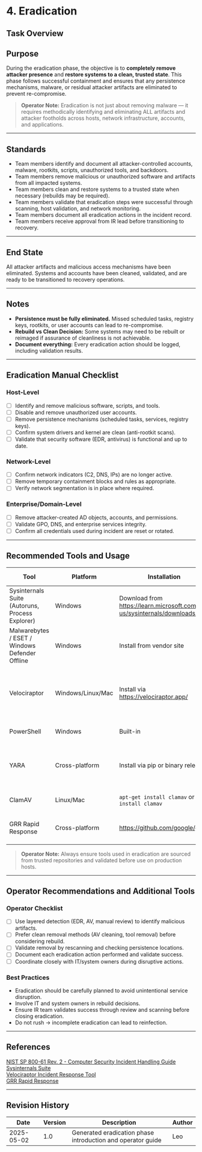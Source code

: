 # 4. Eradication

## Task Overview

## Purpose

During the eradication phase, the objective is to **completely remove attacker presence** and **restore systems to a clean, trusted state**. This phase follows successful containment and ensures that any persistence mechanisms, malware, or residual attacker artifacts are eliminated to prevent re-compromise.

> **Operator Note:** Eradication is not just about removing malware — it requires methodically identifying and eliminating ALL artifacts and attacker footholds across hosts, network infrastructure, accounts, and applications.

---

## Standards

* Team members identify and document all attacker-controlled accounts, malware, rootkits, scripts, unauthorized tools, and backdoors.
* Team members remove malicious or unauthorized software and artifacts from all impacted systems.
* Team members clean and restore systems to a trusted state when necessary (rebuilds may be required).
* Team members validate that eradication steps were successful through scanning, host validation, and network monitoring.
* Team members document all eradication actions in the incident record.
* Team members receive approval from IR lead before transitioning to recovery.

---

## End State

All attacker artifacts and malicious access mechanisms have been eliminated. Systems and accounts have been cleaned, validated, and are ready to be transitioned to recovery operations.

---

## Notes

- **Persistence must be fully eliminated.** Missed scheduled tasks, registry keys, rootkits, or user accounts can lead to re-compromise.
- **Rebuild vs Clean Decision:** Some systems may need to be rebuilt or reimaged if assurance of cleanliness is not achievable.
- **Document everything:** Every eradication action should be logged, including validation results.

---

## Eradication Manual Checklist

### Host-Level

- [ ] Identify and remove malicious software, scripts, and tools.
- [ ] Disable and remove unauthorized user accounts.
- [ ] Remove persistence mechanisms (scheduled tasks, services, registry keys).
- [ ] Confirm system drivers and kernel are clean (anti-rootkit scans).
- [ ] Validate that security software (EDR, antivirus) is functional and up to date.

### Network-Level

- [ ] Confirm network indicators (C2, DNS, IPs) are no longer active.
- [ ] Remove temporary containment blocks and rules as appropriate.
- [ ] Verify network segmentation is in place where required.

### Enterprise/Domain-Level

- [ ] Remove attacker-created AD objects, accounts, and permissions.
- [ ] Validate GPO, DNS, and enterprise services integrity.
- [ ] Confirm all credentials used during incident are reset or rotated.

---

## Recommended Tools and Usage

| Tool | Platform | Installation | Usage Example |
|------|----------|--------------|---------------|
| Sysinternals Suite (Autoruns, Process Explorer) | Windows | Download from https://learn.microsoft.com/en-us/sysinternals/downloads/ | Autoruns.exe → detect and remove persistence |
| Malwarebytes / ESET / Windows Defender Offline | Windows | Install from vendor site | Full disk scans to remove malware |
| Velociraptor | Windows/Linux/Mac | Install via https://velociraptor.app/ | Query endpoint artifacts (scheduled tasks, processes, registry) |
| PowerShell | Windows | Built-in | `Get-ScheduledTask`, `Remove-Item` |
| YARA | Cross-platform | Install via pip or binary release | Scan for malware indicators (`yara -r rules.yar /path`) |
| ClamAV | Linux/Mac | `apt-get install clamav` or `brew install clamav` | `clamscan -r /` for malware scanning |
| GRR Rapid Response | Cross-platform | https://github.com/google/grr | Enterprise artifact collection and validation |

> **Operator Note:** Always ensure tools used in eradication are sourced from trusted repositories and validated before use on production hosts.

---

## Operator Recommendations and Additional Tools

### Operator Checklist

- [ ] Use layered detection (EDR, AV, manual review) to identify malicious artifacts.
- [ ] Prefer clean removal methods (AV cleaning, tool removal) before considering rebuild.
- [ ] Validate removal by rescanning and checking persistence locations.
- [ ] Document each eradication action performed and validate success.
- [ ] Coordinate closely with IT/system owners during disruptive actions.

### Best Practices

- Eradication should be carefully planned to avoid unintentional service disruption.
- Involve IT and system owners in rebuild decisions.
- Ensure IR team validates success through review and scanning before closing eradication.
- Do not rush → incomplete eradication can lead to reinfection.

---

## References

[NIST SP 800-61 Rev. 2 - Computer Security Incident Handling Guide](https://nvlpubs.nist.gov/nistpubs/SpecialPublications/NIST.SP.800-61r2.pdf)  
[Sysinternals Suite](https://learn.microsoft.com/en-us/sysinternals/downloads/)  
[Velociraptor Incident Response Tool](https://velociraptor.app/)  
[GRR Rapid Response](https://github.com/google/grr)

---

## Revision History

| Date | Version | Description | Author |
|------|---------|-------------|--------|
| 2025-05-02 | 1.0 | Generated eradication phase introduction and operator guide | Leo |
